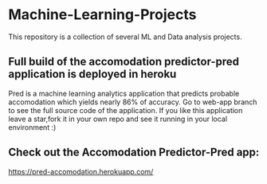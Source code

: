 # Machine-Learning-Projects
This repository is a collection of several ML and Data analysis projects.
## Full build of the accomodation predictor-pred application is deployed in heroku
Pred is a machine learning analytics application that predicts probable accomodation which yields nearly 86% of accuracy.
Go to web-app branch to see the full source code of the application. If you like this application leave a star,fork it in your own repo and see it running in your local environment :)
## Check out the Accomodation Predictor-Pred app:
https://pred-accomodation.herokuapp.com/
